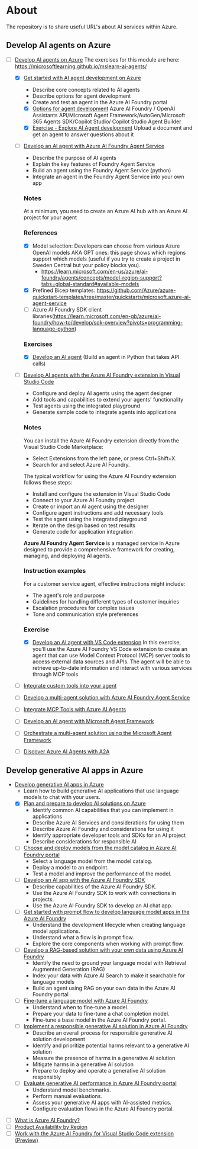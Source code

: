 # About
The repository is to share useful URL's about AI services within Azure.

## Develop AI agents on Azure
- [ ] [Develop AI agents on Azure](https://learn.microsoft.com/en-gb/training/paths/develop-ai-agents-on-azure/)
      The exercises for this module are here: https://microsoftlearning.github.io/mslearn-ai-agents/
  - [x] [Get started with AI agent development on Azure](https://learn.microsoft.com/en-gb/training/modules/ai-agent-fundamentals/)
    - Describe core concepts related to AI agents
    - Describe options for agent development
    - Create and test an agent in the Azure AI Foundry portal
    
     - [x] [Options for agent development](https://learn.microsoft.com/en-gb/training/modules/ai-agent-fundamentals/3-agent-development)
      Azure AI Foundry / OpenAI Assistants API/Microsoft Agent Framework/AutoGen/Microsoft 365 Agents SDK/Copilot Studio/ Copilot Studio Agent Builder
     - [x] [Exercise - Explore AI Agent development](https://microsoftlearning.github.io/mslearn-ai-agents/Instructions/01-agent-fundamentals.html)
    Upload a document and get an agent to answer questions about it
  - [ ] [Develop an AI agent with Azure AI Foundry Agent Service](https://learn.microsoft.com/en-gb/training/modules/develop-ai-agent-azure/)
    - Describe the purpose of AI agents
    - Explain the key features of Foundry Agent Service
    - Build an agent using the Foundry Agent Service (python)
    - Integrate an agent in the Foundry Agent Service into your own app
    ### Notes
    At a minimum, you need to create an Azure AI hub with an Azure AI project for your agent
    ### References
    - [x] Model selection: Developers can choose from various Azure OpenAI models AKA GPT ones: this page shows which regions support which models (useful if you try to create a project in Sweden Central but your policy blocks you). 
      - https://learn.microsoft.com/en-us/azure/ai-foundry/agents/concepts/model-region-support?tabs=global-standard#available-models
    - [x] Prefined Bicep templates: https://github.com/Azure/azure-quickstart-templates/tree/master/quickstarts/microsoft.azure-ai-agent-service
    - [ ] Azure AI Foundry SDK client libraries(https://learn.microsoft.com/en-gb/azure/ai-foundry/how-to/develop/sdk-overview?pivots=programming-language-python)
    ### Exercises
    - [x] [Develop an AI agent](https://microsoftlearning.github.io/mslearn-ai-agents/Instructions/02-build-ai-agent.html) (Build an agent in Python that takes API calls)
  - [ ] [Develop AI agents with the Azure AI Foundry extension in Visual Studio Code](https://learn.microsoft.com/en-gb/training/modules/develop-ai-agents-vs-code/)
    - Configure and deploy AI agents using the agent designer
    - Add tools and capabilities to extend your agents' functionality
    - Test agents using the integrated playground
    - Generate sample code to integrate agents into applications
    ### Notes
      You can install the Azure AI Foundry extension directly from the Visual Studio Code Marketplace:
      - Select Extensions from the left pane, or press Ctrl+Shift+X.
      - Search for and select Azure AI Foundry.

      The typical workflow for using the Azure AI Foundry extension follows these steps:
      - Install and configure the extension in Visual Studio Code
      - Connect to your Azure AI Foundry project
      - Create or import an AI agent using the designer
      - Configure agent instructions and add necessary tools
      - Test the agent using the integrated playground
      - Iterate on the design based on test results
      - Generate code for application integration

    **Azure AI Foundry Agent Service**   is a managed service in Azure designed to provide a comprehensive framework for creating, managing, and deploying AI agents. 
    ### Instruction examples
    For a customer service agent, effective instructions might include:
    - The agent's role and purpose
    - Guidelines for handling different types of customer inquiries
    - Escalation procedures for complex issues
    - Tone and communication style preferences
    ### Exercise ###
    - [x] [Develop an AI agent with VS Code extension](https://microsoftlearning.github.io/mslearn-ai-agents/Instructions/07-build-agent-in-vs-code.html)
    In this exercise, you’ll use the Azure AI Foundry VS Code extension to create an agent that can use Model Context Protocol (MCP) server tools to access external data sources and APIs. The agent will be able to retrieve up-to-date information and interact with various services through MCP tools
  - [ ] [Integrate custom tools into your agent](https://learn.microsoft.com/en-gb/training/modules/build-agent-with-custom-tools/)
  - [ ] [Develop a multi-agent solution with Azure AI Foundry Agent Service](https://learn.microsoft.com/en-gb/training/modules/develop-multi-agent-azure-ai-foundry/)
  - [ ] [Integrate MCP Tools with Azure AI Agents](https://learn.microsoft.com/en-gb/training/modules/connect-agent-to-mcp-tools/)
  - [ ] [Develop an AI agent with Microsoft Agent Framework](https://learn.microsoft.com/en-gb/training/modules/develop-ai-agent-with-semantic-kernel/)
  - [ ] [Orchestrate a multi-agent solution using the Microsoft Agent Framework](https://learn.microsoft.com/en-gb/training/modules/orchestrate-semantic-kernel-multi-agent-solution/)
  - [ ] [Discover Azure AI Agents with A2A](https://learn.microsoft.com/en-gb/training/modules/discover-agents-with-a2a/)

## Develop generative AI apps in Azure

- [Develop generative AI apps in Azure](https://learn.microsoft.com/en-gb/training/paths/create-custom-copilots-ai-studio/)
  - Learn how to build generative AI applications that use language models to chat with your users.
  - [x] [Plan and prepare to develop AI solutions on Azure](https://learn.microsoft.com/en-gb/training/modules/prepare-azure-ai-development/)
    - Identify common AI capabilities that you can implement in applications 
    - Describe Azure AI Services and considerations for using them
    - Describe Azure AI Foundry and considerations for using it 
    - Identify appropriate developer tools and SDKs for an AI project
    - Describe considerations for responsible AI
  - [ ] [Choose and deploy models from the model catalog in Azure AI Foundry portal](https://learn.microsoft.com/en-gb/training/modules/explore-models-azure-ai-studio/)
    - Select a language model from the model catalog.
    - Deploy a model to an endpoint.
    - Test a model and improve the performance of the model.
  - [ ] [Develop an AI app with the Azure AI Foundry SDK](https://learn.microsoft.com/en-gb/training/modules/ai-foundry-sdk/)
    - Describe capabilities of the Azure AI Foundry SDK.
    - Use the Azure AI Foundry SDK to work with connections in projects.
    - Use the Azure AI Foundry SDK to develop an AI chat app.
  - [ ] [Get started with prompt flow to develop language model apps in the Azure AI Foundry](https://learn.microsoft.com/en-gb/training/modules/get-started-prompt-flow-ai-studio/)
    - Understand the development lifecycle when creating language model applications.
    - Understand what a flow is in prompt flow.
    - Explore the core components when working with prompt flow.
  - [ ] [Develop a RAG-based solution with your own data using Azure AI Foundry](https://learn.microsoft.com/en-gb/training/modules/build-copilot-ai-studio/)
    - Identify the need to ground your language model with Retrieval Augmented Generation (RAG)
    - Index your data with Azure AI Search to make it searchable for language models
    - Build an agent using RAG on your own data in the Azure AI Foundry portal
  - [ ] [Fine-tune a language model with Azure AI Foundry](https://learn.microsoft.com/en-gb/training/modules/finetune-model-copilot-ai-studio/)
    - Understand when to fine-tune a model.
    - Prepare your data to fine-tune a chat completion model.
    - Fine-tune a base model in the Azure AI Foundry portal.
  - [ ] [Implement a responsible generative AI solution in Azure AI Foundry](https://learn.microsoft.com/en-gb/training/modules/responsible-ai-studio/)
    - Describe an overall process for responsible generative AI solution development
    - Identify and prioritize potential harms relevant to a generative AI solution
    - Measure the presence of harms in a generative AI solution
    - Mitigate harms in a generative AI solution
    - Prepare to deploy and operate a generative AI solution responsibly
  - [ ] [Evaluate generative AI performance in Azure AI Foundry portal](https://learn.microsoft.com/en-gb/training/modules/evaluate-models-azure-ai-studio/)
    - Understand model benchmarks.
    - Perform manual evaluations.
    - Assess your generative AI apps with AI-assisted metrics.
    - Configure evaluation flows in the Azure AI Foundry portal.
- [ ] [What is Azure AI Foundry?](https://learn.microsoft.com/en-us/azure/ai-foundry/what-is-azure-ai-foundry)
- [ ] [Product Availability by Region](https://azure.microsoft.com/en-gb/explore/global-infrastructure/products-by-region/table)
- [ ] [Work with the Azure AI Foundry for Visual Studio Code extension (Preview)](https://learn.microsoft.com/en-us/azure/ai-foundry/how-to/develop/get-started-projects-vs-code) 
